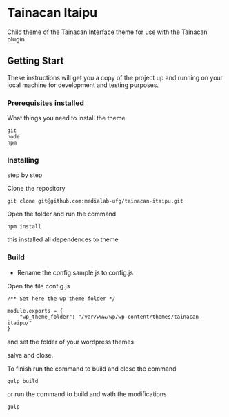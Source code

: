# Tainacan Itaipu

Child theme of the Tainacan Interface theme for use with the Tainacan plugin

## Getting Start

These instructions will get you a copy of the project up and running on your local machine for development and testing purposes.

### Prerequisites installed

What things you need to install the theme

```
git
node
npm
```

### Installing

step by step

Clone the repository
```
git clone git@github.com:medialab-ufg/tainacan-itaipu.git
```

Open the folder and run the command
```
npm install
```
this installed all dependences to theme

### Build

* Rename the config.sample.js to config.js

Open the file config.js
```
/** Set here the wp theme folder */

module.exports = {
    "wp_theme_folder": "/var/www/wp/wp-content/themes/tainacan-itaipu/"
}
```
and set the folder of your wordpress themes

salve and close.

To finish run the command to build and close the command
```
gulp build
```
or run the command to build and wath the modifications
```
gulp
```
